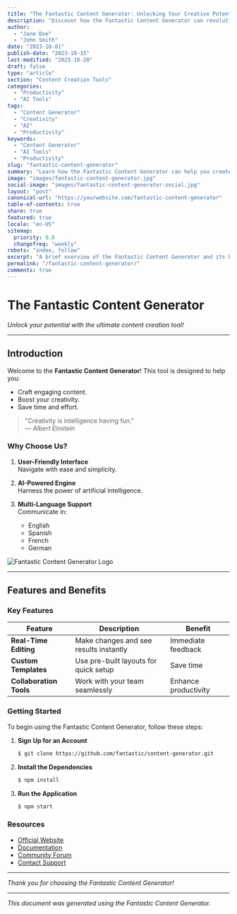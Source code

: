 ```yaml
---
title: "The Fantastic Content Generator: Unlocking Your Creative Potential"
description: "Discover how the Fantastic Content Generator can revolutionize your content creation process, boost creativity, and save time."
author:
  - "Jane Doe"
  - "John Smith"
date: "2023-10-01"
publish-date: "2023-10-15"
last-modified: "2023-10-20"
draft: false
type: "article"
section: "Content Creation Tools"
categories:
  - "Productivity"
  - "AI Tools"
tags:
  - "Content Generator"
  - "Creativity"
  - "AI"
  - "Productivity"
keywords:
  - "Content Generator"
  - "AI Tools"
  - "Productivity"
slug: "fantastic-content-generator"
summary: "Learn how the Fantastic Content Generator can help you create engaging content effortlessly."
image: "images/fantastic-content-generator.jpg"
social-image: "images/fantastic-content-generator-social.jpg"
layout: "post"
canonical-url: "https://yourwebsite.com/fantastic-content-generator"
table-of-contents: true
share: true
featured: true
locale: "en-US"
sitemap:
  priority: 0.8
  changefreq: "weekly"
robots: "index, follow"
excerpt: "A brief overview of the Fantastic Content Generator and its benefits."
permalink: "/fantastic-content-generator/"
comments: true
---
```

# The Fantastic Content Generator

*Unlock your potential with the ultimate content creation tool!*

---

## Introduction

Welcome to the **Fantastic Content Generator**! This tool is designed to help you:

- Craft engaging content.
- Boost your creativity.
- Save time and effort.

> "Creativity is intelligence having fun."  
> — *Albert Einstein*

### Why Choose Us?

1. **User-Friendly Interface**  
   Navigate with ease and simplicity.

2. **AI-Powered Engine**  
   Harness the power of artificial intelligence.

3. **Multi-Language Support**  
   Communicate in:

   - English
   - Spanish
   - French
   - German

![Fantastic Content Generator Logo](https://example.com/logo.png)

---

## Features and Benefits

### Key Features

| Feature               | Description                              | Benefit               |
|-----------------------|------------------------------------------|-----------------------|
| **Real-Time Editing** | Make changes and see results instantly   | Immediate feedback    |
| **Custom Templates**  | Use pre-built layouts for quick setup    | Save time             |
| **Collaboration Tools** | Work with your team seamlessly         | Enhance productivity  |

### Getting Started

To begin using the Fantastic Content Generator, follow these steps:

1. **Sign Up for an Account**

   ```bash
   $ git clone https://github.com/fantastic/content-generator.git
   ```

2. **Install the Dependencies**

   ```bash
   $ npm install
   ```

3. **Run the Application**

   ```bash
   $ npm start
   ```

### Resources

- [Official Website](https://fantasticcontentgenerator.com)
- [Documentation](https://docs.fantasticcontentgenerator.com)
- [Community Forum](https://community.fantasticcontentgenerator.com)
- [Contact Support](mailto:support@fantasticcontentgenerator.com)

---

*Thank you for choosing the Fantastic Content Generator!*

---

*This document was generated using the Fantastic Content Generator.*
